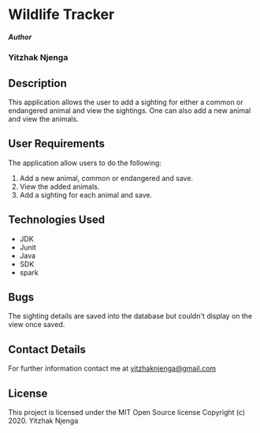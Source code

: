 # Wildlife Tracker

##### Author

### Yitzhak Njenga

## Description
This application allows the user to add a sighting for either a common or endangered animal and view the sightings.
One can also add a new animal and view the animals.

## User Requirements
The application allow users to do the following:
1. Add a new animal, common or endangered and save.
2. View the added animals.
3. Add a sighting for each animal and save.


## Technologies Used

* JDK 
* Junit
* Java
* SDK
* spark

## Bugs
The sighting details are saved into the database but couldn't display on the view once saved.


## Contact Details
For further information contact me at yitzhaknjenga@gmail.com



## License
This project is licensed under the MIT Open Source license Copyright (c) 2020. Yitzhak Njenga